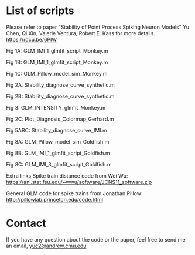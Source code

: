 # List of scripts

Please refer to paper "Stability of Point Process Spiking Neuron Models" Yu Chen, Qi Xin, Valerie Ventura, Robert E. Kass for more details. https://rdcu.be/6PIW

Fig 1A: GLM_IMI_1_glmfit_script_Monkey.m

Fig 1B: GLM_IMI_1_glmfit_script_Monkey.m

Fig 1C: GLM_Pillow_model_sim_Monkey.m

Fig 2A: Stability_diagnose_curve_synthetic.m

Fig 2B: Stability_diagnose_curve_synthetic.m

Fig 3: GLM_INTENSITY_glmfit_Monkey.m

Fig 2C: Plot_Diagnosis_Colormap_Gerhard.m 

Fig 5ABC: Stability_diagnose_curve_IMI.m

Fig 8A: GLM_Pillow_model_sim_Goldfish.m

Fig 8B: GLM_IMI_1_glmfit_script_Goldfish.m

Fig 8C: GLM_IMI_3_glmfit_script_Goldfish.m

Extra links
Spike train distance code from Wei Wu: https://ani.stat.fsu.edu/~wwu/software/JCNS11_software.zip

General GLM code for spike trains from Jonathan Pillow: http://pillowlab.princeton.edu/code.html

# Contact
If you have any question about the code or the paper, feel free to send me an email, yuc2@andrew.cmu.edu

